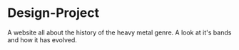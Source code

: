 # Design-Project
A website all about the history of the heavy metal genre. A look at it's bands and how it has evolved.
